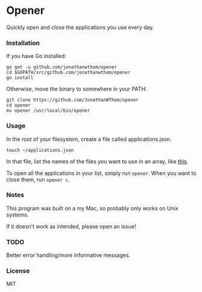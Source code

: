 # Opener

Quickly open and close the applications you use every day.

### Installation

If you have Go installed:

```
go get -u github.com/jonathanwthom/opener
cd $GOPATH/src/github.com/jonathanwthom/opener
go install
```

Otherwise, move the binary to somewhere in your PATH:

```
git clone https://github.com/JonathanWThom/opener
cd opener
mv opener /usr/local/bin/opener
```

### Usage

In the root of your filesystem, create a file called applications.json.

`touch ~/applications.json`

In that file, list the names of the files you want to use in an array, like [this](https://github.com/JonathanWThom/opener/blob/master/applications.json).

To open all the applications in your list, simply run `opener`.
When you want to close them, run `opener c`.

### Notes

This program was built on a my Mac, so probably only works on Unix systems.

If it doesn't work as intended, please open an issue!

### TODO

Better error handling/more informative messages.

### License

MIT
